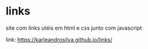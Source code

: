 # links
 site com links utéis em html e css junto com javascript

link:
 https://karleandrosilva.github.io/links/
